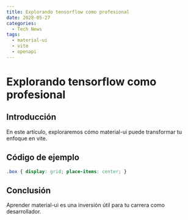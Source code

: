 ```yaml
---
title: Explorando tensorflow como profesional
date: 2028-05-27
categories:
  - Tech News
tags:
  - material-ui
  - vite
  - openapi
---
```


# Explorando tensorflow como profesional

## Introducción

En este artículo, exploraremos cómo material-ui puede transformar tu enfoque en vite.

## Código de ejemplo

```css
.box { display: grid; place-items: center; }
```

## Conclusión

Aprender material-ui es una inversión útil para tu carrera como desarrollador.